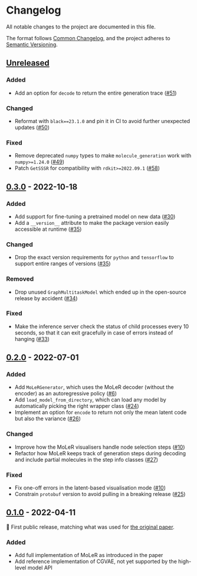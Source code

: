 # Changelog

All notable changes to the project are documented in this file.

The format follows [Common Changelog](https://common-changelog.org/),
and the project adheres to [Semantic Versioning](https://semver.org/spec/v2.0.0.html).

## [Unreleased]

### Added
- Add an option for `decode` to return the entire generation trace ([#51](https://github.com/microsoft/molecule-generation/pull/51))

### Changed
- Reformat with `black==23.1.0` and pin it in CI to avoid further unexpected updates ([#50](https://github.com/microsoft/molecule-generation/pull/50))

### Fixed
- Remove deprecated `numpy` types to make `molecule_generation` work with `numpy>=1.24.0` ([#49](https://github.com/microsoft/molecule-generation/pull/49))
- Patch `GetSSSR` for compatibility with `rdkit>=2022.09.1` ([#58](https://github.com/microsoft/molecule-generation/pull/58))

## [0.3.0] - 2022-10-18

### Added
- Add support for fine-tuning a pretrained model on new data ([#30](https://github.com/microsoft/molecule-generation/pull/30))
- Add a `__version__` attribute to make the package version easily accessible at runtime ([#35](https://github.com/microsoft/molecule-generation/pull/35))

### Changed
- Drop the exact version requirements for `python` and `tensorflow` to support entire ranges of versions ([#35](https://github.com/microsoft/molecule-generation/pull/35))

### Removed
- Drop unused `GraphMultitaskModel` which ended up in the open-source release by accident ([#34](https://github.com/microsoft/molecule-generation/pull/34))

### Fixed
- Make the inference server check the status of child processes every 10 seconds, so that it can exit gracefully in case of errors instead of hanging ([#33](https://github.com/microsoft/molecule-generation/pull/33))

## [0.2.0] - 2022-07-01

### Added
- Add `MoLeRGenerator`, which uses the MoLeR decoder (without the encoder) as an autoregressive policy ([#6](https://github.com/microsoft/molecule-generation/pull/6))
- Add `load_model_from_directory`, which can load any model by automatically picking the right wrapper class ([#24](https://github.com/microsoft/molecule-generation/pull/24))
- Implement an option for `encode` to return not only the mean latent code but also the variance ([#26](https://github.com/microsoft/molecule-generation/pull/26))

### Changed
- Improve how the MoLeR visualisers handle node selection steps ([#10](https://github.com/microsoft/molecule-generation/pull/10))
- Refactor how MoLeR keeps track of generation steps during decoding and include partial molecules in the step info classes ([#27](https://github.com/microsoft/molecule-generation/pull/27))

### Fixed
- Fix one-off errors in the latent-based visualisation mode ([#10](https://github.com/microsoft/molecule-generation/pull/10))
- Constrain `protobuf` version to avoid pulling in a breaking release ([#25](https://github.com/microsoft/molecule-generation/pull/25))

## [0.1.0] - 2022-04-11

:seedling: First public release, matching what was used for [the original paper](https://arxiv.org/abs/2103.03864).

### Added
- Add full implementation of MoLeR as introduced in the paper
- Add reference implementation of CGVAE, not yet supported by the high-level model API

[Unreleased]: https://github.com/microsoft/molecule-generation/compare/v0.3.0...HEAD
[0.1.0]: https://github.com/microsoft/molecule-generation/releases/tag/v0.1.0
[0.2.0]: https://github.com/microsoft/molecule-generation/releases/tag/v0.2.0
[0.3.0]: https://github.com/microsoft/molecule-generation/releases/tag/v0.3.0
